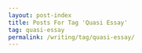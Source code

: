 ```yaml
---
layout: post-index
title: Posts For Tag 'Quasi Essay'
tag: quasi-essay
permalink: /writing/tag/quasi-essay/
---
```

